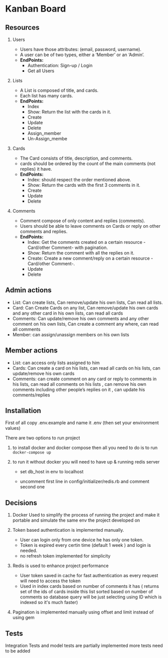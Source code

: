 # Kanban Board

## Resources
1. Users
    * Users have those attributes: (email, password, username).	
    * A user can be of two types, either a ‘Member’ or an ‘Admin’.
    * **EndPoints:**
        * Authentication: Sign-up / Login
        * Get all Users

2. Lists
    * A List is composed of title, and cards.
    * Each list has many cards.
    * **EndPoints:**
        * Index
        * Show: Return the list with the cards in it.
        * Create
        * Update
        * Delete
        * Assign_member
        * Un-Assign_membe


3. Cards
    * The Card consists of title, description, and comments.
    * cards should be ordered by the count of the main comments (not replies) it have.
    * **EndPoints:**
        * Index: should respect the order mentioned above.
        * Show: Return the cards with the first 3 comments in it.
        * Create
        * Update
        * Delete


4. Comments
    * Comment compose of only content and replies (comments).
    * Users should be able to leave comments on Cards or reply on other comments and replies.
    * **EndPoints:**
        * Index: Get the comments created on a certain resource -Card/other Comment- with pagination.
        * Show: Return the comment with all the replies on it.
        * Create: Create a new comment/reply on a certain resource -Card/other Comment-.
        * Update
        * Delete



## Admin actions
  * List: Can create lists, Can remove/update his own lists, Can read all lists.
  * Card: Can Create Cards on any list, Can remove/update his own cards and any other card in his own lists, can read all cards
  * Comments: Can update/remove his own comments and any other comment on his own lists, Can create a comment any where, can read all comments
  * Member: can assign/unassign members on his own lists

## Member actions
  * List: can access only lists assigned to him
  * Cards: Can create a card on his lists, can read all cards on his lists, can update/remove his own cards
  * Comments: can create comment on any card or reply to comments in his lists, can read all comments on his lists , can remove his own comments including other people’s replies on it , can update his comments/replies


## Installation
First of all copy .env.example and name it .env (then set your environment values)

There are two options to run project

1. to install docker and docker compose then all you need to do is to run 
    ```docker-compose up```
    
2. to run it without docker you will need to have up & running redis server

    * set db_host in env to localhost
  
    * uncomment first line in config/initializer/redis.rb and comment second one

## Decisions
1. Docker Used to simplify the process of running the project and make it portable and simulate the same env the project developed on

2. Token based authentication is implemented manually.

    * User can login only from one device he has only one token.
    * Token is expired every certin time (default 1 week ) and login is needed.
    * no refresh token implemented for simplicity

3. Redis is used to enhance project performance
    * User token saved in cache for fast authentication as every request will need to access the token
    * Used in index cards based on number of comments it has ( returns set of the ids of cards inside this list sorted based on number of comments so database query will be just selecting using ID which is indexed so it's much faster) 

4. Pagination is implemented manually using offset and limit instead of using gem

## Tests

Integration Tests and model tests are partially implemented more tests need to be added

